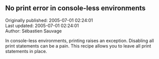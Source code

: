 ## No print error in console-less environments  
Originally published: 2005-07-01 02:24:01  
Last updated: 2005-07-01 02:24:01  
Author: Sébastien Sauvage  
  
In console-less environments, printing raises an exception.
Disabling all print statements can be a pain.
This recipe allows you to leave all print statements in place.